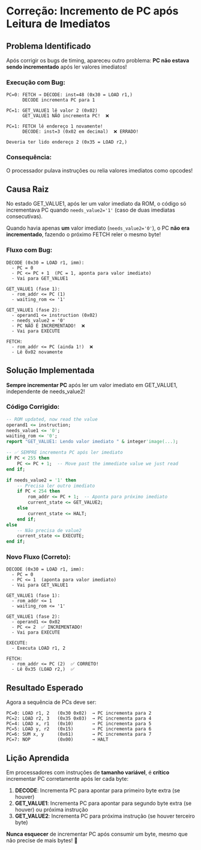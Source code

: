 # Correção: Incremento de PC após Leitura de Imediatos

## Problema Identificado

Após corrigir os bugs de timing, apareceu outro problema: **PC não estava sendo incrementado** após ler valores imediatos!

### Execução com Bug:
```
PC=0: FETCH → DECODE: inst=48 (0x30 = LOAD r1,)
      DECODE incrementa PC para 1
      
PC=1: GET_VALUE1 lê valor 2 (0x02)
      GET_VALUE1 NÃO incrementa PC!  ❌
      
PC=1: FETCH lê endereço 1 novamente!
      DECODE: inst=3 (0x02 em decimal)  ❌ ERRADO!
      
Deveria ter lido endereço 2 (0x35 = LOAD r2,)
```

### Consequência:
O processador pulava instruções ou relia valores imediatos como opcodes!

## Causa Raiz

No estado GET_VALUE1, após ler um valor imediato da ROM, o código só incrementava PC quando `needs_value2='1'` (caso de duas imediatas consecutivas).

Quando havia apenas **um** valor imediato (`needs_value2='0'`), o PC **não era incrementado**, fazendo o próximo FETCH reler o mesmo byte!

### Fluxo com Bug:
```
DECODE (0x30 = LOAD r1, imm):
  - PC = 0
  - PC <= PC + 1  (PC = 1, aponta para valor imediato)
  - Vai para GET_VALUE1

GET_VALUE1 (fase 1):
  - rom_addr <= PC (1)
  - waiting_rom <= '1'

GET_VALUE1 (fase 2):
  - operand1 <= instruction (0x02)
  - needs_value2 = '0'
  - PC NÃO É INCREMENTADO!  ❌
  - Vai para EXECUTE

FETCH:
  - rom_addr <= PC (ainda 1!)  ❌
  - Lê 0x02 novamente
```

## Solução Implementada

**Sempre incrementar PC** após ler um valor imediato em GET_VALUE1, independente de needs_value2!

### Código Corrigido:
```vhdl
-- ROM updated, now read the value
operand1 <= instruction;
needs_value1 <= '0';
waiting_rom <= '0';
report "GET_VALUE1: Lendo valor imediato " & integer'image(...);

-- ✅ SEMPRE incrementa PC após ler imediato
if PC < 255 then
    PC <= PC + 1;  -- Move past the immediate value we just read
end if;

if needs_value2 = '1' then
    -- Precisa ler outro imediato
    if PC < 254 then
        rom_addr <= PC + 1;  -- Aponta para próximo imediato
        current_state <= GET_VALUE2;
    else
        current_state <= HALT;
    end if;
else
    -- Não precisa de value2
    current_state <= EXECUTE;
end if;
```

### Novo Fluxo (Correto):
```
DECODE (0x30 = LOAD r1, imm):
  - PC = 0
  - PC <= 1  (aponta para valor imediato)
  - Vai para GET_VALUE1

GET_VALUE1 (fase 1):
  - rom_addr <= 1
  - waiting_rom <= '1'

GET_VALUE1 (fase 2):
  - operand1 <= 0x02
  - PC <= 2  ✅ INCREMENTADO!
  - Vai para EXECUTE

EXECUTE:
  - Executa LOAD r1, 2

FETCH:
  - rom_addr <= PC (2)  ✅ CORRETO!
  - Lê 0x35 (LOAD r2,)  ✅
```

## Resultado Esperado

Agora a sequência de PCs deve ser:
```
PC=0: LOAD r1, 2   (0x30 0x02)  → PC incrementa para 2
PC=2: LOAD r2, 3   (0x35 0x03)  → PC incrementa para 4
PC=4: LOAD x, r1   (0x10)       → PC incrementa para 5
PC=5: LOAD y, r2   (0x15)       → PC incrementa para 6
PC=6: SUM x, y     (0x61)       → PC incrementa para 7
PC=7: NOP          (0x00)       → HALT
```

## Lição Aprendida

Em processadores com instruções de **tamanho variável**, é **crítico** incrementar PC corretamente após ler cada byte:

1. **DECODE**: Incrementa PC para apontar para primeiro byte extra (se houver)
2. **GET_VALUE1**: Incrementa PC para apontar para segundo byte extra (se houver) ou próxima instrução
3. **GET_VALUE2**: Incrementa PC para próxima instrução (se houver terceiro byte)

**Nunca esquecer** de incrementar PC após consumir um byte, mesmo que não precise de mais bytes! 🎯

